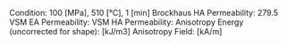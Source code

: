 Condition: 100 [MPa], 510 [°C], 1 [min]
Brockhaus HA Permeability: 279.5
VSM EA Permeability:
VSM HA Permeability:
Anisotropy Energy (uncorrected for shape): [kJ/m3]
Anisotropy Field: [kA/m]
